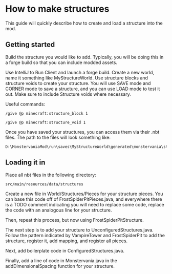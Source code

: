 # How to make structures

This guide will quickly describe how to create and load a structure into the mod.
## Getting started

Build the structure you would like to add. Typically, you will be doing
this in a forge build so that you can include modded assets.

Use IntelliJ to Run Client and launch a forge build. 
Create a new world, name it something like MyStructureWorld.
Use structure blocks and structure voids to create your structure.
You will use SAVE mode and CORNER mode to save a structure, and you
can use LOAD mode to test it out. Make sure to include Structure voids 
where necessary.

Useful commands:
```
/give @p minecraft:structure_block 1

/give @p minecraft:structure_void 1 
```

Once you have saved your structures, you can access them via
their .nbt files. The path to the files will look something like:
```
D:\MonstervaniaMod\run\saves\MyStructureWorld\generated\monstervania\structures
```

## Loading it in

Place all nbt files in the following directory:
```
src/main/resources/data/structures
```

Create a new file in World/Structures/Pieces for your structure pieces. You can base this code off of
FrostSpiderPitPieces.java, and everywhere there is a TODO comment indicating you will need to replace some code,
replace the code with an analogous line for your structure.

Then, repeat this process, but now using FrostSpiderPitStructure. 

The next step is to add your structure to UnconfiguredStructures.java. Follow the pattern indicated by VampireTower
and FrostSpiderPit to add the structure, register it, add mapping, and register all pieces.

Next, add boilerplate code in ConfiguredStructures.java.

Finally, add a line of code in Monstervania.java in the addDimensionalSpacing function for your structure.


